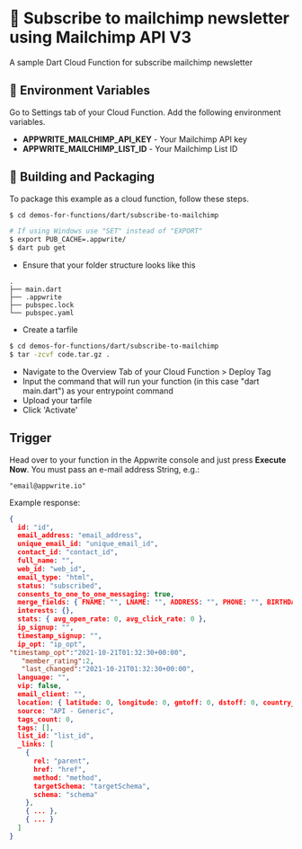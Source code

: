 # 📧 Subscribe to mailchimp newsletter using Mailchimp API V3

A sample Dart Cloud Function for subscribe mailchimp newsletter

## 📝 Environment Variables

Go to Settings tab of your Cloud Function. Add the following environment variables.

- **APPWRITE_MAILCHIMP_API_KEY** - Your Mailchimp API key
- **APPWRITE_MAILCHIMP_LIST_ID** - Your Mailchimp List ID

## 🚀 Building and Packaging

To package this example as a cloud function, follow these steps.

```bash
$ cd demos-for-functions/dart/subscribe-to-mailchimp

# If using Windows use "SET" instead of "EXPORT"
$ export PUB_CACHE=.appwrite/
$ dart pub get
```

- Ensure that your folder structure looks like this

```
.
├── main.dart
├── .appwrite
├── pubspec.lock
└── pubspec.yaml
```

- Create a tarfile

```bash
$ cd demos-for-functions/dart/subscribe-to-mailchimp
$ tar -zcvf code.tar.gz .
```

- Navigate to the Overview Tab of your Cloud Function > Deploy Tag
- Input the command that will run your function (in this case "dart main.dart") as your entrypoint command
- Upload your tarfile
- Click 'Activate'

## Trigger

Head over to your function in the Appwrite console and just press **Execute Now**.
You must pass an e-mail address String, e.g.:

```
"email@appwrite.io"
```

Example response:

```json
{
  id: "id",
  email_address: "email_address",
  unique_email_id: "unique_email_id",
  contact_id: "contact_id",
  full_name: "",
  web_id: "web_id",
  email_type: "html",
  status: "subscribed",
  consents_to_one_to_one_messaging: true,
  merge_fields: { FNAME: "", LNAME: "", ADDRESS: "", PHONE: "", BIRTHDAY: "" },
  interests: {},
  stats: { avg_open_rate: 0, avg_click_rate: 0 },
  ip_signup: "",
  timestamp_signup: "",
  ip_opt: "ip_opt",
"timestamp_opt":"2021-10-21T01:32:30+00:00",
   "member_rating":2,
   "last_changed":"2021-10-21T01:32:30+00:00",
  language: "",
  vip: false,
  email_client: "",
  location: { latitude: 0, longitude: 0, gmtoff: 0, dstoff: 0, country_code: "", timezone: "" },
  source: "API - Generic",
  tags_count: 0,
  tags: [],
  list_id: "list_id",
  _links: [
    {
      rel: "parent",
      href: "href",
      method: "method",
      targetSchema: "targetSchema",
      schema: "schema"
    },
    { ... },
    { ... }
  ]
}
```
